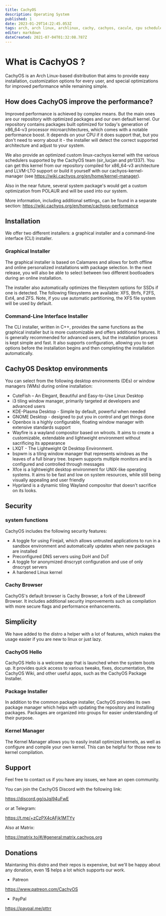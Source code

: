 ```yaml
---
title: CachyOS
description: Operating System
published: 1
date: 2023-01-29T14:22:45.053Z
tags: arch, arch linux, archlinux, cachy, cachyos, cacule, cpu scheduler, gnu, linux
editor: markdown
dateCreated: 2021-07-04T01:32:08.787Z
---
```


# What is CachyOS ?

CachyOS is an Arch Linux-based distribution that aims to provide easy installation, customization options for every user, and special optimizations for improved performance while remaining simple.

## How does CachyOS improve the performance?

Improved performance is achieved by complex means. But the main ones are our repository with optimized packages and our own default kernel. Our repository contains packages built optimized for today's generation of x86_64-v3 processor microarchitectures, which comes with a notable performance boost. It depends on your CPU if it does support that, but you don't need to worry about it - the installer will detect the correct supported architecture and adjust to your system.

We also provide an optimized custom linux-cachyos kernel with the various schedulers supported by the CachyOS team (sir_lucjan and ptr1337). You can get this kernel from our repository compiled for x86_64-v3 architecture and LLVM-LTO support or build it yourself with our cachyos-kernel-manager (see https://wiki.cachyos.org/en/home/kernel-manager).

Also in the near future, several system package's would get a custom optimization from POLAUR and will be used into our system.

More information, including additional settings, can be found in a separate section:
https://wiki.cachyos.org/en/home/cachyos-performance

## Installation

We offer two different installers: a graphical installer and a command-line interface (CLI) installer.

### Graphical Installer

The graphical installer is based on Calamares and allows for both offline and online personalized installations with package selection. In the next release, you will also be able to select between two different bootloaders during an online installation.

The installer also automatically optimizes the filesystem options for SSDs if one is detected. The following filesystems are available: XFS, Btrfs, F2FS, Ext4, and ZFS. Note, if you use automatic partitioning, the XFS file system will be used by default.

### Command-Line Interface Installer

The CLI installer, written in C++, provides the same functions as the graphical installer but is more customizable and offers additional features. It is generally recommended for advanced users, but the installation process is kept simple and fast. It also supports configuration, allowing you to set options before the installation begins and then completing the installation automatically.

## CachyOS Desktop environments

You can select from the following desktop environments (DEs) or window managers (WMs) during online installation:

- CuteFish – An Elegant, Beautiful and Easy-to-Use Linux Desktop
- i3 tiling window manager, primarily targeted at developers and advanced users
- KDE-Plasma Desktop - Simple by default, powerful when needed
- GNOME Desktop - designed to put you in control and get things done
- Openbox is a highly configurable, floating window manager with extensive standards support
- Wayfire is a wayland compositor based on wlroots. It aims to create a customizable, extendable and lightweight environment without sacrificing its appearance
- LXQT - The Lightweight Qt Desktop Environment.
- bspwm is a tiling window manager that represents windows as the leaves of a full binary tree. bspwm supports multiple monitors and is configured and controlled through messages
- Xfce is a lightweight desktop environment for UNIX-like operating systems. It aims to be fast and low on system resources, while still being visually appealing and user friendly
- Hyprland is a dynamic tiling Wayland compositor that doesn't sacrifice on its looks.

## Security

### system functions

CachyOS includes the following security features:

- A toggle for using Firejail, which allows untrusted applications to run in a sandbox environment and automatically updates when new packages are installed
- Preconfigured DNS servers using DoH and DoT
- A toggle for anonymized dnscrypt configuration and use of only dnscrypt servers
- A hardened Linux kernel

### Cachy Browser

CachyOS's default browser is Cachy Browser, a fork of the Librewolf Browser. It includes additional security improvements such as compilation with more secure flags and performance enhancements.

## Simplicity

We have added to the distro a helper with a lot of features, which makes the usage easier if you are new to linux or just lazy.

### CachyOS Hello

CachyOS Hello is a welcome app that is launched when the system boots up. It provides quick access to various tweaks, fixes, documentation, the CachyOS Wiki, and other useful apps, such as the CachyOS Package Installer.

### Package Installer

In addition to the common package installer, CachyOS provides its own package manager which helps with updating the repository and installing packages. Packages are organized into groups for easier understanding of their purpose.

### Kernel Manager

The Kernel Manager allows you to easily install optimized kernels, as well as configure and compile your own kernel. This can be helpful for those new to kernel compilation.

## Support

Feel free to contact us if you have any issues, we have an open community.

You can join the CachyOS Discord with the following link:

https://discord.gg/qJqj94uFwE

or at Telegram:

https://t.me/+zCzPX4cAFjk1MTYy

Also at Matrix:

https://matrix.to/#/#general:matrix.cachyos.org

## Donations

Maintaning this distro and their repos is expensive, but we'll be happy about any donation, even 1$ helps a lot which supports our work.

- Patreon

https://www.patreon.com/CachyOS

- PayPal

https://paypal.me/pttrr
